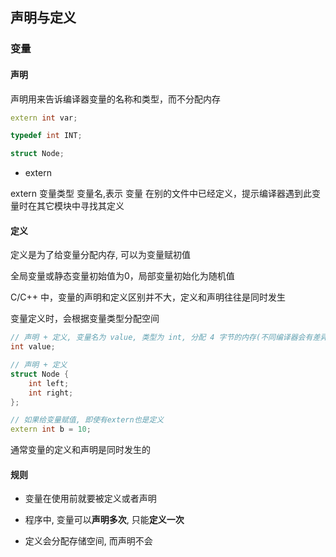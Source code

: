 <!--
 * @Description: 
 * @Version: 1.0
 * @Author: daLao
 * @Email: dalao@xxx.com
 * @Date: 2022-10-02 01:14:06
 * @LastEditors: daLao
 * @LastEditTime: 2022-10-02 01:45:20
-->

## 声明与定义


### 变量


#### 声明

声明用来告诉编译器变量的名称和类型，而不分配内存

```c++
extern int var;

typedef int INT;

struct Node;
```

- extern


extern 变量类型 变量名,表示 变量 在别的文件中已经定义，提示编译器遇到此变量时在其它模块中寻找其定义


#### 定义

定义是为了给变量分配内存, 可以为变量赋初值

全局变量或静态变量初始值为0，局部变量初始化为随机值

C/C++ 中，变量的声明和定义区别并不大，定义和声明往往是同时发生

变量定义时，会根据变量类型分配空间

```c++
// 声明 + 定义, 变量名为 value, 类型为 int, 分配 4 字节的内存(不同编译器会有差异)
int value;

// 声明 + 定义
struct Node {
    int left;
    int right;
}; 

// 如果给变量赋值, 即使有extern也是定义
extern int b = 10;
```

通常变量的定义和声明是同时发生的


#### 规则


- 变量在使用前就要被定义或者声明

- 程序中, 变量可以**声明多次**, 只能**定义一次**

- 定义会分配存储空间, 而声明不会

